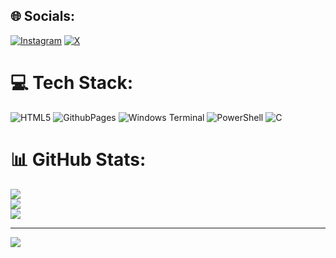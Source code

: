 
## 🌐 Socials:
[![Instagram](https://img.shields.io/badge/Instagram-%23E4405F.svg?logo=Instagram&logoColor=white)](https://instagram.com/preetham_javali) [![X](https://img.shields.io/badge/X-black.svg?logo=X&logoColor=white)](https://x.com/preetham_javali) 

# 💻 Tech Stack:
![HTML5](https://img.shields.io/badge/html5-%23E34F26.svg?style=flat&logo=html5&logoColor=white) ![GithubPages](https://img.shields.io/badge/github%20pages-121013?style=flat&logo=github&logoColor=white) ![Windows Terminal](https://img.shields.io/badge/Windows%20Terminal-%234D4D4D.svg?style=flat&logo=windows-terminal&logoColor=white) ![PowerShell](https://img.shields.io/badge/PowerShell-%235391FE.svg?style=flat&logo=powershell&logoColor=white) ![C](https://img.shields.io/badge/c-%2300599C.svg?style=flat&logo=c&logoColor=white)
# 📊 GitHub Stats:
![](https://github-readme-stats.vercel.app/api?username=PreethamGowdaGN&theme=dark&hide_border=false&include_all_commits=false&count_private=false)<br/>
![](https://github-readme-streak-stats.herokuapp.com/?user=PreethamGowdaGN&theme=dark&hide_border=false)<br/>
![](https://github-readme-stats.vercel.app/api/top-langs/?username=PreethamGowdaGN&theme=dark&hide_border=false&include_all_commits=false&count_private=false&layout=compact)

---
[![](https://visitcount.itsvg.in/api?id=PreethamGowdaGN&icon=0&color=0)](https://visitcount.itsvg.in)

